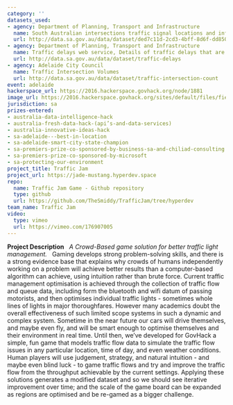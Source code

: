 ```yaml
---
category: ''
datasets_used:
- agency: Department of Planning, Transport and Infrastructure
  name: South Australian intersections traffic signal locations and information.
  url: http://data.sa.gov.au/data/dataset/ded7c11d-2cd3-4bff-8d6f-dd850250a486
- agency: Department of Planning, Transport and Infrastructure
  name: Traffic delays web service, Details of traffic delays that are currently active in the metropolitan area
  url: http://data.sa.gov.au/data/dataset/traffic-delays
- agency: Adelaide City Council
  name: Traffic Intersection Volumes
  url: http://data.sa.gov.au/data/dataset/traffic-intersection-count
event: adelaide
hackerspace_url: https://2016.hackerspace.govhack.org/node/1881
image_url: https://2016.hackerspace.govhack.org/sites/default/files/field/image/jamart.jpg
jurisdiction: sa
prizes-entered:
- australia-data-intelligence-hack
- australia-fresh-data-hack-(api’s-and-data-services)
- australia-innovative-ideas-hack
- sa-adelaide---best-in-location
- sa-adelaide-smart-city-state-champion
- sa-premiers-prize-co-sponsored-by-business-sa-and-chiliad-consulting
- sa-premiers-prize-co-sponsored-by-microsoft
- sa-protecting-our-environment
project_title: Traffic Jam
project_url: https://jade-mustang.hyperdev.space
repo:
  name: Traffic Jam Game - Github repository
  type: github
  url: https://github.com/TheSmiddy/TrafficJam/tree/hyperdev
team_name: Traffic Jam
video:
  type: vimeo
  url: https://vimeo.com/176907005
---
```


**Project Description**
 
*A Crowd-Based game solution for better traffic light management.*
 
Gaming develops strong problem-solving skills, and there is a strong evidence base that explains why crowds of humans independently working on a problem will achieve better results than a computer-based algorithm can achieve, using intuition rather than brute force.
Current traffic management optimisation is achieved through the collection of traffic flow and queue data, including form the bluetooth and wifi datum of passing motorists, and then optimises individual traffic lights - sometimes whole lines of lights in major thoroughfares. However many academics doubt the overall effectiveness of such limited scope systems in such a dynamic and complex system.
Sometime in the near future our cars will drive themselves, and maybe even fly, and will be smart enough to optimise themselves and their environment in real time.
Until then, we’ve developed for GovHack a simple, fun game that models traffic flow data to simulate the traffic flow issues in any particular location, time of day, and even weather conditions. Human players will use judgement, strategy, and natural intuition - and maybe even blind luck - to game traffic flows and try and improve the traffic flow from the throughput achievable by the current settings. Applying these solutions generates a modified dataset and so we should see iterative improvement over time; and the scale of the game board can be expanded as regions are optimised and be re-gamed as a bigger challenge.
